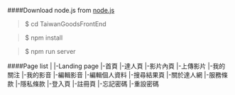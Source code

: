 ####Download node.js from [node.js](https://nodejs.org/en/)

> $ cd TaiwanGoodsFrontEnd

> $ npm install

> $ npm run server


####Page list
	|
	|-Landing page
	|-首頁
	|-達人頁
	|-影片內頁
	|-上傳影片
	|-我的關注
	|-我的影音
	|-編輯影音
	|-編輯個人資料
	|-搜尋結果頁
	|-關於達人網
	|-服務條款
	|-隱私條款
	|-登入頁
	|-註冊頁
	|-忘記密碼
	|-重設密碼
